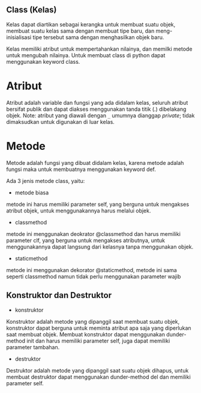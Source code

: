 ## Class (Kelas)

Kelas dapat diartikan sebagai kerangka untuk membuat suatu objek, membuat suatu kelas sama dengan membuat tipe baru, dan meng-inisialisasi tipe tersebut sama dengan menghasilkan objek baru.

Kelas memiliki atribut untuk mempertahankan nilainya, dan memilki metode untuk mengubah nilainya. Untuk membuat class di python dapat menggunakan keyword class.

# Atribut

Atribut adalah variable dan fungsi yang ada didalam kelas, seluruh atribut bersifat publik dan dapat diakses menggunakan tanda titik (.) dibelakang objek. Note: atribut yang diawali dengan `_` umumnya dianggap *private*; tidak dimaksudkan untuk digunakan di luar kelas.

# Metode 

Metode adalah fungsi yang dibuat didalam kelas, karena metode adalah fungsi maka untuk membuatnya menggunakan keyword def.

Ada 3 jenis metode class, yaitu:

- metode biasa

metode ini harus memiliki parameter self, yang berguna untuk mengakses atribut objek, untuk menggunakannya harus melalui objek.

- classmethod

metode ini menggunakan deokrator @classmethod dan harus memiliki parameter clf, yang berguna untuk mengakses atributnya, untuk menggunakannya dapat langsung dari kelasnya tanpa menggunakan objek.

- staticmethod

metode ini menggunakan dekorator @staticmethod, metode ini sama seperti classmethod namun tidak perlu menggunakan parameter wajib

## Konstruktor dan Destruktor

- konstruktor

Konstruktor adalah metode yang dipanggil saat membuat suatu objek, konstruktor dapat berguna untuk meminta atribut apa saja yang diperlukan saat membuat objek. Membuat konstruktor dapat menggunakan dunder-method init dan harus memiliki parameter self, juga dapat memiliki parameter tambahan.

- destruktor

Destruktor adalah metode yang dipanggil saat suatu objek dihapus, untuk membuat destruktor dapat menggunakan dunder-method del dan memiliki parameter self.